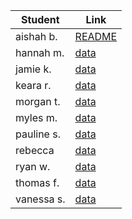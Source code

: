 

|Student   | Link  | 
|---|---|
|aishah b.   | [README ](./aishah_b/README.html)  |
|hannah m.   | [data ](./hannah_m/README.md)  |
|jamie k.   | [data ]()  |  
|keara r.   | [data ]()  |  
|morgan t.   | [data ]()  |
|myles m.   | [data ]()  |
|pauline s.   | [data ]()  |
|rebecca  | [data ]()  |
|ryan w.  | [data ]()  |  
|thomas f.   | [data ]()  |
|vanessa s.   | [data ]()  |  